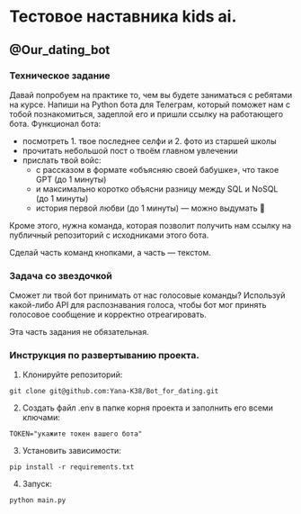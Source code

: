# Тестовое наставника kids ai. 
## @Our_dating_bot

### Техническое задание
Давай попробуем на практике то, чем вы будете заниматься с ребятами на курсе.
Напиши на Python бота для Телеграм, который поможет нам с тобой познакомиться, задеплой его и пришли ссылку на работающего бота.
Функционал бота:

- посмотреть 1. твое последнее селфи и 2. фото из старшей школы
- прочитать небольшой пост о твоём главном увлечении
- прислать твой войс:
    - с рассказом в формате «объясняю своей бабушке», что такое GPT (до 1 минуты)
    - и максимально коротко объясни разницу между SQL и NoSQL (до 1 минуты)
    - история первой любви (до 1 минуты) — можно выдумать 🤫

Кроме этого, нужна команда, которая позволит получить нам ссылку на публичный репозиторий с исходниками этого бота.

Сделай часть команд кнопками, а часть — текстом.

### Задача со звездочкой

Сможет ли твой бот принимать от нас голосовые команды? Используй какой-либо API для распознавания голоса, чтобы бот мог принять голосовое сообщение и корректно отреагировать.

Эта часть задания не обязательная.

### Инструкция по развертыванию проекта.

1. Клонируйте репозиторий:
```
git clone git@github.com:Yana-K38/Bot_for_dating.git
```
2. Создать файл .env в папке корня проекта и заполнить его всеми ключами:
```
TOKEN="укажите токен вашего бота"
```
3. Установить зависимости:
```
pip install -r requirements.txt
```
4. Запуск:
```
python main.py
```




